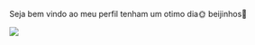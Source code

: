 Seja bem vindo ao meu perfil
tenham um otimo dia🌞
beijinhos🐻

![](https://media1.tenor.com/m/pmikxANzkAAAAAAC/kanna-kamui-kanna-kobayashi.gif)
